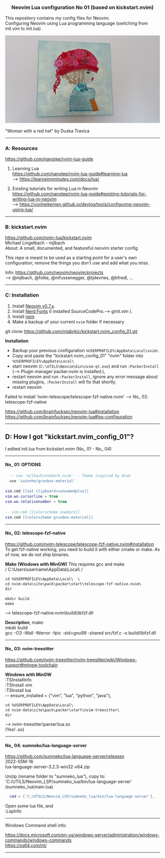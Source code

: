 
<h3 align="center">
Neovim Lua configuration No 01 (based on kickstart.nvim)
</h3>

This repository contains my config files for Neovim.  \
Configuring Neovim using Lua programming language
(switching from init.vim to init.lua)

<p align="center">
<img src="img/Woman-with-a-red-hat.jpg" alt="Woman with a red hat">
</p>
"Woman with a red hat" by Duska Travica

------------------------------------------------------------
### A:  Resources

https://github.com/nanotee/nvim-lua-guide

1. Learning Lua  \
https://github.com/nanotee/nvim-lua-guide#learning-lua  \
--> https://learnxinyminutes.com/docs/lua/


2. Existing tutorials for writing Lua in Neovim  \
https://github.com/nanotee/nvim-lua-guide#existing-tutorials-for-writing-lua-in-neovim  \
--> https://vonheikemen.github.io/devlog/tools/configuring-neovim-using-lua/

------------------------------------------------------------
### B:  kickstart.nvim

https://github.com/nvim-lua/kickstart.nvim  \
Michael Lingelbach - mjlbach  \
About: A small, documented, and featureful neovim starter config

This repo is meant to be used as a starting point for a user's own configuration;
remove the things you don't use and add what you miss.

Info:
https://github.com/neovim/neovim/projects  \
--> @mjlbach, @folke, @mfussenegger, @tjdevries, @bfredl, ...

------------------------------------------------------------
### C:  Installation

1. Install [Neovim v0.7.x](https://github.com/neovim/neovim/releases/latest).
2. Install [Nerd Fonts](https://www.nerdfonts.com/font-downloads)  (I installed SourceCodePro.--> ginit.vim ).
3. Install [npm](https://github.com/npm/cli)
4. Make a backup of your current `nvim` folder if necessary

git clone https://github.com/mlabrkic/kickstart.nvim_config_01.git

**Installation**
* Backup your previous configuration `%USERPROFILE%\AppData\Local\nvim\`
* Copy and paste the "kickstart.nvim_config_01" "nvim" folder into `%USERPROFILE%\AppData\Local\`
* start neovim (`C:\UTILS\Neovim\bin\nvim-qt.exe`) and run `:PackerInstall` (--> Plugin manager packer.nvim is installed.),
* restart neovim and run `:PackerInstall`,
  ignore any error message about missing plugins, `:PackerInstall` will fix that shortly.
* restart neovim

Failed to install 'nvim-telescope/telescope-fzf-native.nvim'
-->
No_ 02:  telescope-fzf-native

https://github.com/brainfucksec/neovim-lua#installation  \
https://github.com/brainfucksec/neovim-lua#lsp-configuration

------------------------------------------------------------
## D:  How I got "kickstart.nvim_config_01"?

I edited init.lua from kickstart.nvim (No_ 01 -  No_ 04)

------------------------------
#### No_ 01:  OPTIONS
```lua
  -- use 'mjlbach/onedark.nvim' -- Theme inspired by Atom
  use 'sainnhe/gruvbox-material'

vim.cmd [[set clipboard+=unnamedplus]]
vim.wo.cursorline = true
vim.wo.relativenumber = true

-- vim.cmd [[colorscheme onedark]]
vim.cmd [[colorscheme gruvbox-material]]
```

------------------------------
#### No_ 02:  telescope-fzf-native
https://github.com/nvim-telescope/telescope-fzf-native.nvim#installation  \
To get fzf-native working, you need to build it with either cmake or make.
As of now, we do not ship binaries.

**Make (Windows with MinGW)**
This requires gcc and make  \
/ C:\Users\username\AppData\Local\ /
```winCommandShell
cd %USERPROFILE%\AppData\Local\  \
cd nvim-data\site\pack\packer\start\telescope-fzf-native.nvim\
dir

mkdir build
make
```
-->
telescope-fzf-native.nvim\build\libfzf.dll


**Description**, make:  \
mkdir build  \
gcc -O3 -Wall -Werror -fpic -std=gnu99 -shared src/fzf.c -o build/libfzf.dll

------------------------------
#### No_ 03:  nvim-treesitter
https://github.com/nvim-treesitter/nvim-treesitter/wiki/Windows-support#mingw-toolchain

**Windows with MinGW**  \
:TSInstallInfo  \
:TSInstall vim  \
:TSInstall lua  \
-- ensure_installed = {"vim", "lua", "python", "java"},
```winCommandShell
cd %USERPROFILE%\AppData\Local\
cd nvim-data\site\pack\packer\start\nvim-treesitter\
dir
```
-->
nvim-treesitter\parser\lua.so  \
(Yes! .so)

------------------------------
#### No_ 04:  sumneko/lua-language-server
https://github.com/sumneko/lua-language-server/releases  \
2022-05M-16  \
lua-language-server-3.2.3-win32-x64.zip

Unzip (rename folder to "sumneko_lua"), copy to:  \
'C:/UTILS/Neovim_LSP/sumneko_lua/bin/lua-language-server'  \
(sumneko_lua\main.lua)
```lua
  cmd = {'C:/UTILS/Neovim_LSP/sumneko_lua/bin/lua-language-server'},
```
Open some lua file, and  \
:LspInfo

------------------------------------------------------------
Windows Command shell info:

https://docs.microsoft.com/en-us/windows-server/administration/windows-commands/windows-commands  \
https://ss64.com/nt/

------------------------------------------------------------

